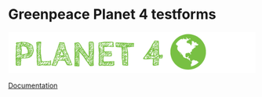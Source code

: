 # Greenpeace Planet 4 testforms

![Planet4](./planet4.png)

[Documentation](https://support.greenpeace.org/planet4/nro-customization/deployment)